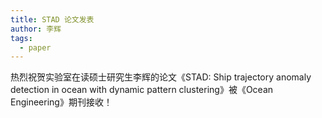 ```yaml
---
title: STAD 论文发表
author: 李辉
tags:
  - paper
---
```


热烈祝贺实验室在读硕士研究生李辉的论文《STAD: Ship trajectory anomaly detection in ocean with dynamic pattern clustering》被《Ocean Engineering》期刊接收！